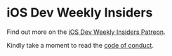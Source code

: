 # iOS Dev Weekly Insiders

Find out more on the [iOS Dev Weekly Insiders Patreon](https://www.patreon.com/iosdevweekly).

Kindly take a moment to read the [code of conduct](https://github.com/daveverwer/iOSDevWeekly-Insiders/blob/main/CODE-OF-CONDUCT.md).